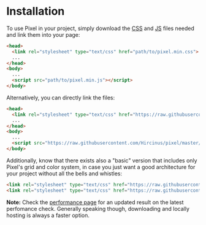 # Installation

To use Pixel in your project, simply download the [CSS](https://raw.githubusercontent.com/Hircinus/pixel/master/src/pixel.min.css) and [JS](https://raw.githubusercontent.com/Hircinus/pixel/master/src/pixel.min.js) files needed and link them into your page:

```html
<head>
  <link rel="stylesheet" type="text/css" href="path/to/pixel.min.css">
  ...
</head>
<body>
  ...
  <script src="path/to/pixel.min.js"></script>
</body>
```

Alternatively, you can directly link the files:

```html
<head>
  <link rel="stylesheet" type="text/css" href="https://raw.githubusercontent.com/Hircinus/pixel/master/src/pixel.min.css">
  ...
</head>
<body>
  ...
  <script src="https://raw.githubusercontent.com/Hircinus/pixel/master/src/pixel.min.js"></script>
</body>
```

Additionally, know that there exists also a "basic" version that includes only Pixel's grid and color system, in case you just want a good architecture for your project without all the bells and whistles:

```html
<link rel="stylesheet" type="text/css" href="https://raw.githubusercontent.com/Hircinus/pixel/master/src/pixel.basic.css">
<link rel="stylesheet" type="text/css" href="https://raw.githubusercontent.com/Hircinus/pixel/master/src/pixel.basic.min.css">
```

**Note:** Check the [performance page](https://github.com/Hircinus/pixel/blob/master/docs/Performance.md) for an updated result on the latest perfomance check. Generally speaking though, downloading and locally hosting is always a faster option.
